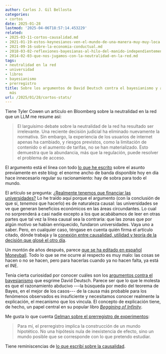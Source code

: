 ```yaml
---
author: Carlos J. Gil Bellosta
categories:
- cortos
date: 2025-01-28
lastmod: '2025-04-06T18:57:14.453229'
related:
- 2025-03-11-cortos-causalidad.md
- 2021-01-19-estos-keynesianos-ven-el-mundo-de-una-manera-muy-muy-loca.md
- 2021-09-16-sobre-la-economia-conductual.md
- 2018-03-02-reflexiones-bayesianas-al-hilo-del-manido-independientemente-de-su-ideologia-los-economistas-suelen-estar-de-acuerdo-en-que.md
- 2014-02-03-que-nos-jugamos-con-la-neutralidad-en-la-red.md
tags:
- neutralidad en la red
- universidad
- libros
- bayesianismo
- prerregistro
title: Sobre los argumentos de David Deutsch contra el bayesianismo y algunos asuntos
  más
url: /2025/01/28/cortos-stats/
---
```


Tiene Tyler Cowen un artículo en Bloomberg sobre la neutralidad en la red que un LLM me resume así:

> El larguísimo debate sobre la neutralidad de la red ha resultado ser irrelevante. Una reciente decisión judicial ha eliminado nuevamente la normativa. Sin embargo, la experiencia de los usuarios de internet apenas ha cambiado, y riesgos previstos, como la limitación de contenido o el aumento de tarifas, no se han materializado. Esto demuestra que la abundancia, más que la regulación, puede resolver el problema de acceso.

El argumento está el línea con todo [lo que he escrito](/tags/neutralidad-en-la-red/) sobre el asunto previamente en este blog: el enorme ancho de banda disponible hoy en día hace innecesario regular su racionamiento: hay de sobra para todo el mundo.

El artículo se pregunta: [¿Realmente tenemos que financiar las universidades?](https://nadaesgratis.es/cabrales/realmente-tenemos-que-financiar-las-universidades) Lo he traído aquí porque el argumento (con la conclusión de que sí, _tenemos_ que hacerlo) es de naturaleza causal: las universidades se ve que generan beneficios económicos en las áreas circundantes. Lo cual no sorprenderá a casi nadie excepto a los que acabábamos de leer en otras partes que tal vez la línea causal sea la contraria: que las zonas que por algún motivo se habían enriquecido, fundaron universidades. Vaya uno a saber. Pero, en cualquier caso, téngase en cuenta quién firma el artículo citado, dónde trabaja y la [conexión entre causalidad, utilidad y teoría de la decisión que glosé el otro día](/2025/01/16/causalidad-util/).

Un montón de años después, parece [que se ha editado en español Moneyball](https://www.europapress.es/deportes/noticia-peninsula-publica-moneyball-michael-lewis-libro-revoluciono-deporte-negocios-tecnologia-20250107170524.html). Todo lo que se me ocurre al respecto es muy malo: las cosas se hacen o no se hacen, pero para hacerlas cuando ya no hacen falta, ya está el INE.

Tenía cierta curiosidad por conocer cuáles son los [argumentos contra el bayesianismo](https://josephnoelwalker.com/139-david-deutsch/) que esgrime David Deutsch. Parece ser que lo que le molesta es que el razonamiento abducivo ---la búsqueda por medio del teorema de Bayes, en el mejor de los casos--- de la causa más probable para los fenómenos observados es insuficiente y necesitamos conocer realmente la explicación, el mecanismo que los vincula. El concepto de explicación tiene, de hecho, un papel central en su popular libro [_Beggining of Infinity_](https://en.wikipedia.org/wiki/The_Beginning_of_Infinity).

Me gusta lo que cuenta
[Gelman sobre el prerregistro de experimentos](https://statmodeling.stat.columbia.edu/2025/01/16/why-i-like-preregistration-and-its-not-about-p-hacking-when-done-right-it-unifies-the-substance-of-science-with-the-scientific-method/):

> Para mí, el prerregistro implica la construcción de un mundo hipotético. No una hipótesis nula de inexistencia de efecto, sino un mundo posible que se corresponde con lo que pretendo estudiar.

Tiene reminiscencias de [lo que escribí sobre la causalidad](/2024/09/10/causalidad/).